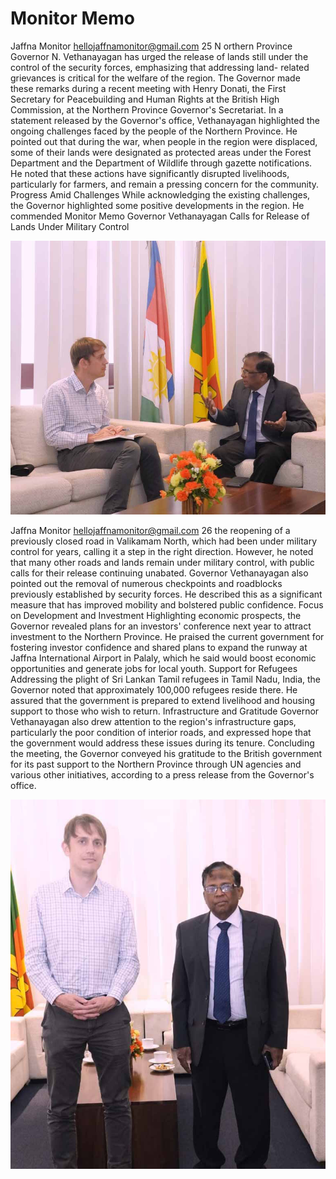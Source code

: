 # Monitor Memo

Jaffna Monitor
hellojaffnamonitor@gmail.com
25
N
orthern Province Governor N. 
Vethanayagan has urged the release of 
lands still under the control of the security 
forces, emphasizing that addressing land-
related grievances is critical for the welfare 
of the region. The Governor made these 
remarks during a recent meeting with Henry 
Donati, the First Secretary for Peacebuilding 
and Human Rights at the British High 
Commission, at the Northern Province 
Governor's Secretariat.
In a statement released by the Governor's 
office, Vethanayagan highlighted the 
ongoing challenges faced by the people of 
the Northern Province. He pointed out that 
during the war, when people in the region 
were displaced, some of their lands were 
designated as protected areas under the Forest 
Department and the Department of Wildlife 
through gazette notifications. He noted that 
these actions have significantly disrupted 
livelihoods, particularly for farmers, and 
remain a pressing concern for the community.
Progress Amid Challenges
While acknowledging the existing challenges, 
the Governor highlighted some positive 
developments in the region. He commended 
Monitor Memo
Governor Vethanayagan Calls for Release 
of Lands Under Military Control

![p025_i1.jpg](../images_out/008_monitor_memo/p025_i1.jpg)

Jaffna Monitor
hellojaffnamonitor@gmail.com
26
the reopening of a 
previously closed road in 
Valikamam North, which 
had been under military 
control for years, calling it 
a step in the right direction. 
However, he noted that 
many other roads and lands 
remain under military 
control, with public calls 
for their release continuing 
unabated.
Governor Vethanayagan 
also pointed out the 
removal of numerous 
checkpoints and roadblocks 
previously established 
by security forces. He 
described this as a 
significant measure that 
has improved mobility 
and bolstered public 
confidence.
Focus on Development 
and Investment
Highlighting economic 
prospects, the Governor 
revealed plans for an 
investors' conference next 
year to attract investment 
to the Northern Province. 
He praised the current 
government for fostering 
investor confidence and 
shared plans to expand 
the runway at Jaffna 
International Airport 
in Palaly, which he said 
would boost economic 
opportunities and generate 
jobs for local youth.
Support for Refugees
Addressing the plight of Sri Lankan Tamil refugees in Tamil 
Nadu, India, the Governor noted that approximately 100,000 
refugees reside there. He assured that the government is 
prepared to extend livelihood and housing support to those 
who wish to return.
Infrastructure and Gratitude
Governor Vethanayagan also drew attention to the region's 
infrastructure gaps, particularly the poor condition of interior 
roads, and expressed hope that the government would address 
these issues during its tenure. Concluding the meeting, the 
Governor conveyed his gratitude to the British government for 
its past support to the Northern Province through UN agencies 
and various other initiatives, according to a press release from 
the Governor's office.

![p026_i1.jpg](../images_out/008_monitor_memo/p026_i1.jpg)

